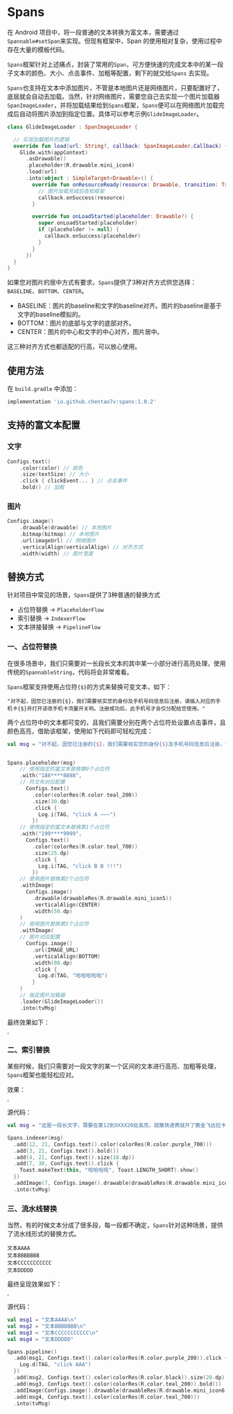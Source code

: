 # Spans
在 Android 项目中，将一段普通的文本转换为富文本，需要通过`Spannable#setSpan`来实现。但现有框架中，Span 的使用相对复杂，使用过程中存在大量的模板代码。



`Spans`框架针对上述痛点，封装了常用的`Span`，可方便快速的完成文本中的某一段子文本的颜色、大小、点击事件、加粗等配置，剩下的就交给`Spans` 去实现。



`Spans`也支持在文本中添加图片，不管是本地图片还是网络图片，只要配置好了，底层就会自动去加载。当然，针对网络图片，需要您自己去实现一个图片加载器`SpanImageLoader`，并将加载结果给到`Spans`框架，`Spans`便可以在网络图片加载完成后自动将图片添加到指定位置。具体可以参考示例`GlideImageLoader`。

```kotlin
class GlideImageLoader : SpanImageLoader {

  // 实现加载图片的逻辑
  override fun load(url: String?, callback: SpanImageLoader.Callback) {
    Glide.with(appContext)
      .asDrawable()
      .placeholder(R.drawable.mini_icon4)
      .load(url)
      .into(object : SimpleTarget<Drawable>() {
        override fun onResourceReady(resource: Drawable, transition: Transition<in Drawable>?) {
          // 图片加载完成后告知框架
          callback.onSuccess(resource)
        }

        override fun onLoadStarted(placeholder: Drawable?) {
          super.onLoadStarted(placeholder)
          if (placeholder != null) {
            callback.onSuccess(placeholder)
          }
        }
      })
  }
}
```





如果您对图片的居中方式有要求，`Spans`提供了3种对齐方式供您选择：`BASELINE`、`BOTTOM`、`CENTER`。

- BASELINE：图片的baseline和文字的baseline对齐。图片的baseline是基于文字的baseline模拟的。
- BOTTOM：图片的底部与文字的底部对齐。
- CENTER：图片的中心和文字的中心对齐，图片居中。

这三种对齐方式也都适配的行高，可以放心使用。





## 使用方法

在 `build.gradle`  中添加：

```groovy
implementation 'io.github.chentao7v:spans:1.0.2'
```



## 支持的富文本配置

### 文字

```kotlin
Configs.text()
	.color(color) // 颜色
	.size(textSize) // 大小
	.click { clickEvent... } // 点击事件
	.bold() // 加粗
```

### 图片

```kotlin
Configs.image()
	.drawable(drawable) // 本地图片
	.bitmap(bitmap) // 本地图片
	.url(imageUrl) // 网络图片
	.verticalAlign(verticalAlign) // 对齐方式
	.width(width) // 图片宽度
```





## 替换方式

针对项目中常见的场景，`Spans`提供了3种普通的替换方式

- 占位符替换 -> `PlaceholderFlow`
- 索引替换 -> `IndexerFlow`
- 文本拼接替换 -> `PipelineFlow`



### 一、占位符替换

在很多场景中，我们只需要对一长段长文本的其中某一小部分进行高亮处理，使用传统的`SpannableString`，代码将会非常难看。

`Spans`框架支持使用占位符`{$}`的方式来替换可变文本，如下：

```shell
"对不起，因您已注册的{$}，我们需要核实您的身份及手机号码信息后注册，请插入对应的手机卡{$}并打开该改手机卡流量开关哟。注册成功后，此手机号才会仅分配给您使用。"
```

两个占位符中的文本都可变的，且我们需要分别在两个占位符处设置点击事件，且颜色高亮，借助该框架，使用如下代码即可轻松完成：

```kotlin
val msg = "对不起，因您已注册的{$}，我们需要核实您的身份{$}及手机号码信息后注册，请插入对应的手机卡{$}并打开该改手机卡{$}流量开关哟。注册成功后，此手机号才会仅分配给您使用。"


Spans.placeholder(msg)
	// 使用指定的富文本替换第0个占位符
	.with("188****8888",
    // 符文布对应配置
	  Configs.text()
	    .color(colorRes(R.color.teal_200))
	    .size(30.dp)
	    .click {
	      Log.i(TAG, "click A ~~~")
	    })
	// 使用指定的富文本替换第1个占位符
	.with("199****9999",
	  Configs.text()
	    .color(colorRes(R.color.teal_700))
	    .size(25.dp)
	    .click {
	      Log.i(TAG, "click B B !!!")
	    })
	// 使用图片替换第2个占位符
	.withImage(
	  Configs.image()
	    .drawable(drawableRes(R.drawable.mini_icon5))
	    .verticalAlign(CENTER)
	    .width(50.dp)
	)
	// 使用图片替换第3个占位符
	.withImage(
    // 图片对应配置
	  Configs.image()
	    .url(IMAGE_URL)
	    .verticalAlign(BOTTOM)
	    .width(80.dp)
	    .click {
	      Log.d(TAG, "哈哈哈哈哈")
	    }
	)
	// 指定图片加载器
	.loader(GlideImageLoader())
	.into(tvMsg)
```

最终效果如下：

<img src="./images/img1.jpg" style="zoom:25%;" />





### 二、索引替换

某些时候，我们只需要对一段文字的某一个区间的文本进行高亮、加粗等处理，`Spans`框架也能轻松应对。

效果：

<img src="./images/img2.jpg" style="zoom:25%;" />

源代码：

```kotlin
val msg = "这是一段长文字，需要在第12到XXXX20处高亮，就撒快递费就开了撒金飞达拉卡萨激发的设计阿吉撒京东客服时间啊复健科洒基放大机洒基放大了刷卡机"

Spans.indexer(msg)
  .add(12, 21, Configs.text().color(colorRes(R.color.purple_700)))
  .add(3, 21, Configs.text().bold())
  .add(4, 21, Configs.text().size(18.dp))
  .add(7, 30, Configs.text().click {
    Toast.makeText(this, "哈哈哈哈", Toast.LENGTH_SHORT).show()
  })
  .addImage(7, Configs.image().drawable(drawableRes(R.drawable.mini_icon3)).width(50.dp))
  .into(tvMsg)
```





### 三、流水线替换

当然，有的时候文本分成了很多段，每一段都不确定，`Spans`针对这种场景，提供了流水线形式的替换方式。

```shell
文本AAAA
文本BBBBBBB
文本CCCCCCCCCCC
文本DDDDD
```

最终呈现效果如下：

<img src="./images/img3.jpg" style="zoom:25%;" />

源代码：

```kotlin
val msg1 = "文本AAAA\n"
val msg2 = "文本BBBBBBB\n"
val msg3 = "文本CCCCCCCCCCC\n"
val msg4 = "文本DDDDD"

Spans.pipeline()
  .add(msg1, Configs.text().color(colorRes(R.color.purple_200)).click {
    Log.d(TAG, "click AAA")
  })
  .add(msg2, Configs.text().color(colorRes(R.color.black)).size(20.dp).click { Log.d(TAG, "click BBB") })
  .add(msg3, Configs.text().color(colorRes(R.color.teal_200)).bold())
  .addImage(Configs.image().drawable(drawableRes(R.drawable.mini_icon6))) // 添加图片
  .add(msg4, Configs.text().color(colorRes(R.color.teal_700)))
  .into(tvMsg)
```

